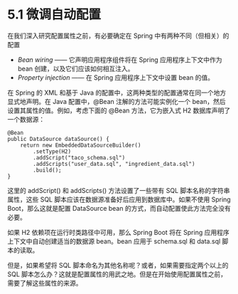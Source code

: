 # 5.1 微调自动配置

在我们深入研究配置属性之前，有必要确定在 Spring 中有两种不同（但相关）的配置

* _Bean wiring_ —— 它声明应用程序组件将在 Spring 应用程序上下文中作为 bean 创建，以及它们应该如何相互注入。
* _Property injection_ —— 在 Spring 应用程序上下文中设置 bean 的值。

在 Spring 的 XML 和基于 Java 的配置中，这两种类型的配置通常在同一个地方显式地声明。在 Java 配置中，@Bean 注解的方法可能实例化一个 bean，然后设置其属性的值。例如，考虑下面的 @Bean 方法，它为嵌入式 H2 数据库声明了一个数据源：

```text
@Bean
public DataSource dataSource() {
    return new EmbeddedDataSourceBuilder()
        .setType(H2)
        .addScript("taco_schema.sql")
        .addScripts("user_data.sql", "ingredient_data.sql")
        .build();
}
```

这里的 addScript\(\) 和 addScripts\(\) 方法设置了一些带有 SQL 脚本名称的字符串属性，这些 SQL 脚本应该在数据源准备好后应用到数据库中。如果不使用 Spring Boot，那么这就是配置 DataSource bean 的方式，而自动配置使此方法完全没有必要。

如果 H2 依赖项在运行时类路径中可用，那么 Spring Boot 将在 Spring 应用程序上下文中自动创建适当的数据源 bean。bean 应用于 schema.sql 和 data.sql 脚本的读取。

但是，如果希望将 SQL 脚本命名为其他名称呢？或者，如果需要指定两个以上的 SQL 脚本怎么办？这就是配置属性的用武之地。但是在开始使用配置属性之前，需要了解这些属性的来源。

